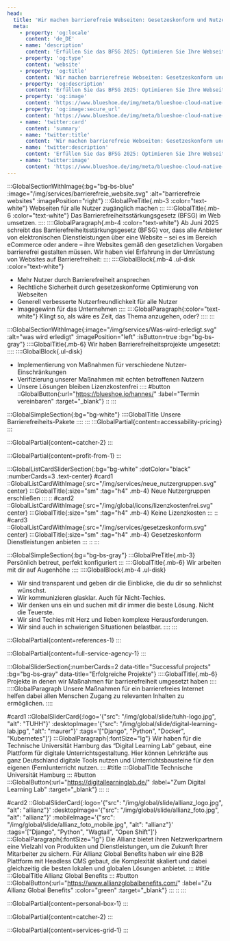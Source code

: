 ```yaml
---
head:
  title: 'Wir machen barrierefreie Webseiten: Gesetzeskonform und Nutzerfreundlich ab Juni 2025'
  meta:
    - property: 'og:locale'
      content: 'de_DE'
    - name: 'description'
      content: 'Erfüllen Sie das BFSG 2025: Optimieren Sie Ihre Webseite barrierefrei und erreichen Sie mehr Nutzer. Profitieren Sie von unserer Erfahrung und maßgeschneiderten Lösungen.'
    - property: 'og:type'
      content: 'website'
    - property: 'og:title'
      content: 'Wir machen barrierefreie Webseiten: Gesetzeskonform und Nutzerfreundlich ab Juni 2025'
    - property: 'og:description'
      content: 'Erfüllen Sie das BFSG 2025: Optimieren Sie Ihre Webseite barrierefrei und erreichen Sie mehr Nutzer. Profitieren Sie von unserer Erfahrung und maßgeschneiderten Lösungen.'
    - property: 'og:image'
      content: 'https://www.blueshoe.de/img/meta/blueshoe-cloud-native-devlopment.png'
    - property: 'og:image:secure_url'
      content: 'https://www.blueshoe.de/img/meta/blueshoe-cloud-native-devlopment.png'
    - name: 'twitter:card'
      content: 'summary'
    - name: 'twitter:title'
      content: 'Wir machen barrierefreie Webseiten: Gesetzeskonform und Nutzerfreundlich ab Juni 2025'
    - name: 'twitter:description'
      content: 'Erfüllen Sie das BFSG 2025: Optimieren Sie Ihre Webseite barrierefrei und erreichen Sie mehr Nutzer. Profitieren Sie von unserer Erfahrung und maßgeschneiderten Lösungen.'
    - name: 'twitter:image'
      content: 'https://www.blueshoe.de/img/meta/blueshoe-cloud-native-devlopment.png'
---
```


:::GlobalSectionWithImage{:bg="bg-bs-blue" :image="/img/services/barrierefreie_website.svg" :alt="barrierefreie websites" :imagePosition="right"}
:::GlobalPreTitle{.mb-3 :color="text-white"}
Webseiten für alle Nutzer zugänglich machen
:::
::::GlobalTitle{.mb-6 :color="text-white"}
Das Barrierefreiheitsstärkungsgesetz (BFSG) im Web umsetzen.
::::
::::GlobalParagraph{.mb-4 :color="text-white"}
Ab Juni 2025 schreibt das Barrierefreiheitsstärkungsgesetz (BFSG) vor, dass alle Anbieter von elektronischen Dienstleistungen über eine Website – sei es im Bereich eCommerce oder andere – ihre Websites gemäß den gesetzlichen Vorgaben barrierefrei gestalten müssen. Wir haben viel Erfahrung in der Umrüstung von Websites auf Barrierefreiheit:
::::
::::GlobalBlock{.mb-4 .ul-disk :color="text-white"}
- Mehr Nutzer durch Barrierefreiheit ansprechen
- Rechtliche Sicherheit durch gesetzeskonforme Optimierung von Webseiten
- Generell verbesserte Nutzerfreundlichkeit für alle Nutzer
- Imagegewinn für das Unternehmen
::::
::::GlobalParagraph{:color="text-white"}
Klingt so, als wäre es Zeit, das Thema anzugehen, oder?
::::
:::


<!--- Wir haben Barrierefreiheitsprojekte umgesetzt: --->
:::GlobalSectionWithImage{:image="/img/services/Was-wird-erledigt.svg" :alt="was wird erledigt" :imagePosition="left" :isButton=true :bg="bg-bs-gray"}
::::GlobalTitle{.mb-6}
Wir haben Barrierefreiheitsprojekte umgesetzt:
::::
::::GlobalBlock{.ul-disk}
- Implementierung von Maßnahmen für verschiedene Nutzer-Einschränkungen
- Verifizierung unserer Maßnahmen mit echten betroffenen Nutzern
- Unsere Lösungen bleiben Lizenzkostenfrei
::::
#button
::GlobalButton{:url="https://blueshoe.io/hannes/" :label="Termin vereinbaren" :target="_blank"}
::
:::

<!--- Pricing --->
:::GlobalSimpleSection{:bg="bg-white"}
::::GlobalTitle
Unsere Barrierefreiheits-Pakete
::::
:::
:::GlobalPartial{content=accessability-pricing}
:::

<!--- Call an expert --->
:::GlobalPartial{content=catcher-2}
:::

<!--- Profitiere von: --->
:::GlobalPartial{content=profit-from-1}
:::


<!--- Profitiere von: Boxen --->
:::GlobalListCardSliderSection{:bg="bg-white" :dotColor="black" :numberCards=3 .text-center}
#card1
::GlobalListCardWithImage{:src="/img/services/neue_nutzergruppen.svg" center}
:::GlobalTitle{:size="sm" :tag="h4" .mb-4}
Neue Nutzergruppen erschließen
:::
::
#card2
::GlobalListCardWithImage{:src="/img/global/icons/lizenzkostenfrei.svg" center}
:::GlobalTitle{:size="sm" :tag="h4" .mb-4}
Keine Lizenzkosten
:::
::
#card3
::GlobalListCardWithImage{:src="/img/services/gesetzeskonform.svg" center}
:::GlobalTitle{:size="sm" :tag="h4" .mb-4}
Gesetzeskonform Dienstleistungen anbieten
:::
::
:::

<!--- Persönlich betreut, perfekt konfiguriert --->
:::GlobalSimpleSection{:bg="bg-bs-gray"}
:::GlobalPreTitle{.mb-3}
Persönlich betreut, perfekt konfiguriert
:::
::::GlobalTitle{.mb-6}
Wir arbeiten mit dir auf Augenhöhe
::::
::::GlobalBlock{.mb-4 .ul-disk}
- Wir sind transparent und geben dir die Einblicke, die du dir so sehnlichst wünschst.
- Wir kommunizieren glasklar. Auch für Nicht-Techies.
- Wir denken uns ein und suchen mit dir immer die beste Lösung. Nicht die Teuerste.
- Wir sind Techies mit Herz und lieben komplexe Herausforderungen.
- Wir sind auch in schwierigen Situationen belastbar.
::::
:::

<!--- Referenzen --->
:::GlobalPartial{content=references-1}
:::

<!--- Wir betreuen auch komplette Projekte --->
:::GlobalPartial{content=full-service-agency-1}
:::



<!--- Projekte --->
:::GlobalSliderSection{:numberCards=2 data-title="Successful projects" :bg="bg-bs-gray" data-title="Erfolgreiche Projekte"}
::::GlobalTitle{.mb-6}
Projekte in denen wir Maßnahmen für barrierefreiheit umgesetzt haben
::::
::::GlobalParagraph
Unsere Maßnahmen für ein barrierefreies Internet helfen dabei allen Menschen Zugang zu relevanten Inhalten zu ermöglichen.
::::

#card1
::GlobalSliderCard{:logo='{"src": "/img/global/slide/tuhh-logo.jpg", "alt": "TUHH"}' :desktopImage='{"src": "/img/global/slide/digital-learning-lab.jpg", "alt": "maurer"}' :tags='["Django", "Python", "Docker", "Kubernetes"]'}
:::GlobalParagraph{:fontSize="lg"}
Wir haben für die Technische Universität Hamburg das “Digital Learning Lab” gebaut, eine Plattform für digitale Unterrichtsgestaltung. Hier können Lehrkräfte aus ganz Deutschland digitale Tools nutzen und Unterrichtsbausteine für den eigenen (Fern)unterricht nutzen.
:::
#title
:::GlobalTitle
Technische Universität Hamburg
:::
#button
:::GlobalButton{:url="https://digitallearninglab.de/" :label="Zum Digital Learning Lab" :target="_blank"}
:::
::

#card2
::GlobalSliderCard{:logo='{"src": "/img/global/slide/allianz_logo.jpg", "alt": "allianz"}' :desktopImage='{"src": "/img/global/slide/allianz_foto.jpg", "alt": "allianz"}' :mobileImage='{"src": "/img/global/slide/allianz_foto_mobile.jpg", "alt": "allianz"}' :tags='["Django", "Python", "Wagtail", "Open Shift"]'}
:::GlobalParagraph{:fontSize="lg"}
Die Allianz bietet ihren Netzwerkpartnern eine Vielzahl von Produkten und Dienstleistungen, um die Zukunft Ihrer Mitarbeiter zu sichern. Für Allianz Global Benefits haben wir eine B2B Plattform mit Headless CMS gebaut, die Komplexität skaliert und dabei gleichzeitig die besten lokalen und globalen Lösungen anbietet.
:::
#title
:::GlobalTitle
Allianz Global Benefits
:::
#button
:::GlobalButton{:url="https://www.allianzglobalbenefits.com/" :label="Zu Allianz Global Benefits" :color="green" :target="_blank"}
:::
::
:::

<!--- persönlicher Kontakt --->
:::GlobalPartial{content=personal-box-1}
:::



<!--- Call an expert --->
:::GlobalPartial{content=catcher-2}
:::


<!--- Service Grid --->
:::GlobalPartial{content=services-grid-1}
:::